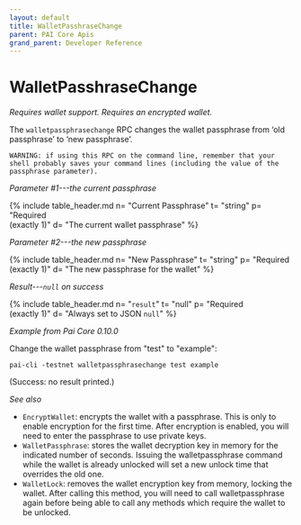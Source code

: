 ```yaml
---
layout: default
title: WalletPasshraseChange
parent: PAI Core Apis
grand_parent: Developer Reference
---
```


WalletPasshraseChange
=======================

*Requires wallet support.  Requires an encrypted wallet.*

The `walletpassphrasechange` RPC changes the wallet passphrase from ‘old passphrase’ to ‘new passphrase’.

`WARNING: if using this RPC on the command line, remember
that your shell probably saves your command lines (including the
value of the passphrase parameter).`

*Parameter #1---the current passphrase*

{% include table_header.md
  n= "Current Passphrase"
  t= "string"
  p= "Required<br>(exactly 1)"
  d= "The current wallet passphrase"
%}

*Parameter #2---the new passphrase*

{% include table_header.md
  n= "New Passphrase"
  t= "string"
  p= "Required<br>(exactly 1)"
  d= "The new passphrase for the wallet"
%}

*Result---`null` on success*

{% include table_header.md
  n= "`result`"
  t= "null"
  p= "Required<br>(exactly 1)"
  d= "Always set to JSON `null`"
%}

*Example from Pai Core 0.10.0*

Change the wallet passphrase from "test" to "example":

```
pai-cli -testnet walletpassphrasechange test example
```

(Success: no result printed.)

*See also*

* `EncryptWallet`: encrypts the wallet with a passphrase. This is only to enable encryption for the first time. After encryption is enabled, you will need to enter the passphrase to use private keys.
* `WalletPassphrase`: stores the wallet decryption key in memory for the indicated number of seconds. Issuing the walletpassphrase command while the wallet is already unlocked will set a new unlock time that overrides the old one.
* `WalletLock`: removes the wallet encryption key from memory, locking the wallet. After calling this method, you will need to call walletpassphrase again before being able to call any methods which require the wallet to be unlocked.
